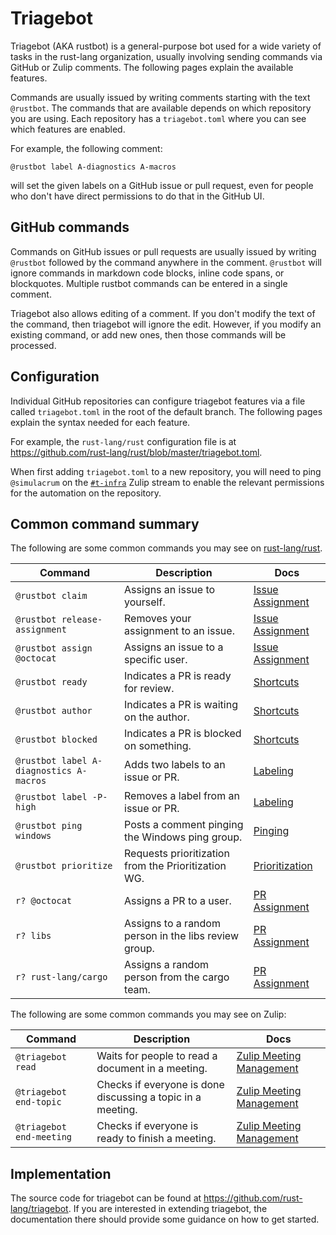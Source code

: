 # Triagebot

Triagebot (AKA rustbot) is a general-purpose bot used for a wide variety of tasks in the rust-lang organization, usually involving sending commands via GitHub or Zulip comments.
The following pages explain the available features.

Commands are usually issued by writing comments starting with the text `@rustbot`.
The commands that are available depends on which repository you are using.
Each repository has a `triagebot.toml` where you can see which features are enabled.

For example, the following comment:

```text
@rustbot label A-diagnostics A-macros
```

will set the given labels on a GitHub issue or pull request, even for people who don't have direct permissions to do that in the GitHub UI.

## GitHub commands

Commands on GitHub issues or pull requests are usually issued by writing `@rustbot` followed by the command anywhere in the comment.
`@rustbot` will ignore commands in markdown code blocks, inline code spans, or blockquotes.
Multiple rustbot commands can be entered in a single comment.

Triagebot also allows editing of a comment.
If you don't modify the text of the command, then triagebot will ignore the edit.
However, if you modify an existing command, or add new ones, then those commands will be processed.

## Configuration

Individual GitHub repositories can configure triagebot features via a file called `triagebot.toml` in the root of the default branch.
The following pages explain the syntax needed for each feature.

For example, the `rust-lang/rust` configuration file is at <https://github.com/rust-lang/rust/blob/master/triagebot.toml>.

When first adding `triagebot.toml` to a new repository, you will need to ping `@simulacrum` on the [`#t-infra`](https://rust-lang.zulipchat.com/#narrow/stream/242791-t-infra) Zulip stream to enable the relevant permissions for the automation on the repository.

## Common command summary

The following are some common commands you may see on [rust-lang/rust](https://github.com/rust-lang/rust/).

<style>
table td:nth-child(1) {
    white-space: nowrap;
}
</style>

| Command | Description | Docs |
|---------|-------------|------|
| `@rustbot claim` | Assigns an issue to yourself. | [Issue Assignment](issue-assignment.md) |
| `@rustbot release-assignment` | Removes your assignment to an issue. | [Issue Assignment](issue-assignment.md) |
| `@rustbot assign @octocat` | Assigns an issue to a specific user. | [Issue Assignment](issue-assignment.md) |
| `@rustbot ready` | Indicates a PR is ready for review. | [Shortcuts](shortcuts.md) |
| `@rustbot author` | Indicates a PR is waiting on the author. | [Shortcuts](shortcuts.md) |
| `@rustbot blocked` | Indicates a PR is blocked on something. | [Shortcuts](shortcuts.md) |
| `@rustbot label A-diagnostics A-macros` | Adds two labels to an issue or PR. | [Labeling](labeling.md) |
| `@rustbot label -P-high` | Removes a label from an issue or PR. | [Labeling](labeling.md) |
| `@rustbot ping windows` | Posts a comment pinging the Windows ping group. | [Pinging](pinging.md) |
| `@rustbot prioritize` | Requests prioritization from the Prioritization WG. | [Prioritization](requesting-prioritization.md) |
| `r? @octocat` | Assigns a PR to a user. | [PR Assignment](pr-assignment.md) |
| `r? libs` | Assigns to a random person in the libs review group. | [PR Assignment](pr-assignment.md) |
| `r? rust-lang/cargo` | Assigns a random person from the cargo team. | [PR Assignment](pr-assignment.md) |

The following are some common commands you may see on Zulip:

| Command | Description | Docs |
|---------|-------------|------|
| `@triagebot read` | Waits for people to read a document in a meeting. | [Zulip Meeting Management](zulip-meeting.md) |
| `@triagebot end-topic` | Checks if everyone is done discussing a topic in a meeting. | [Zulip Meeting Management](zulip-meeting.md) |
| `@triagebot end-meeting` | Checks if everyone is ready to finish a meeting. | [Zulip Meeting Management](zulip-meeting.md) |

## Implementation

The source code for triagebot can be found at <https://github.com/rust-lang/triagebot>.
If you are interested in extending triagebot, the documentation there should provide some guidance on how to get started.
